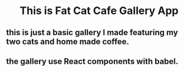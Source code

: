 <h1 style="text-align: center;">This is Fat Cat Cafe Gallery App</h1>

## this is just a basic gallery I made featuring my two cats and home made coffee.

## the gallery use React components with babel. 
